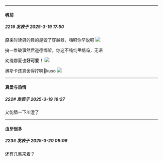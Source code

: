 ﻿
*****

####  帆前  
##### 221#       发表于 2025-3-19 17:50

原来时读男的目的是毁了穿越器，嗨呀你早说呀
<img src="https://p.sda1.dev/22/90ed770cd412a81b3d2bd1a5a3a87eb8/Screenshot_20250319_173144_tv.danmaku.bili.jpg" referrerpolicy="no-referrer">

搞一堆破事然后道德绑架，你这不纯纯甩锅吗，无语

幼缇娜夏也<strong>好可爱！</strong>
<img src="https://p.sda1.dev/22/b60973cad0400821b7d1d5bef2acff7e/Screenshot_20250319_171249_tv.danmaku.bili.jpg" referrerpolicy="no-referrer">

奥斯卡还真舍得拧啊👿kuso
<img src="https://p.sda1.dev/22/e87752f03c18b7ba2432a8b475dfe171/Screenshot_20250319_172419_tv.danmaku.bili.jpg" referrerpolicy="no-referrer">


*****

####  真爱与热情  
##### 222#       发表于 2025-3-19 19:27

又能舔一下川澄了


*****

####  虫牙很多  
##### 223#       发表于 2025-3-20 09:06

还有几集来着？

